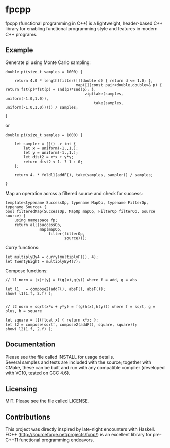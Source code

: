 fpcpp
===========================

fpcpp (functional programming in C++) is a lightweight, header-based C++ library for enabling functional programming style and features
in modern C++ programs.


Example
-------------

Generate pi using Monte Carlo sampling:

    double pi(size_t samples = 1000) {    
    
        return 4.0 * length(filter([](double d) { return d <= 1.0; }, 
                                   map([](const pair<double,double>& p) { return fst(p)*fst(p) + snd(p)*snd(p); },
                                       zip(take(samples, uniform(-1.0,1.0)),
                                           take(samples, uniform(-1.0,1.0))))) / samples;
                                           
    }
or

    double pi(size_t samples = 1000) {
    
        let sampler = []() -> int { 
            let x = uniform(-1.,1.); 
            let y = uniform(-1.,1.);
            let dist2 = x*x + y*y;
            return dist2 < 1. ? 1 : 0;
        };

        return 4. * foldl1(addF(), take(samples, sampler)) / samples;
        
    }

Map an operation across a filtered source and check for success: 

    template<typename SuccessOp, typename MapOp, typename FilterOp, typename Source> {
    bool filteredMap(SuccessOp, MapOp mapOp, FilterOp filterOp, Source source) { 
        using namespace fp;
        return all(successOp,
                   map(mapOp,
                       filter(filterOp,
                              source)));
    
Curry functions:
   
    let multiplyBy4 = curry(multiplyF()), 4);
    let twentyEight = multiplyBy4(7);
    
Compose functions:

    // l1 norm = |x|+|y| = f(g(x),g(y)) where f = add, g = abs

    let l1   = compose2(addF(), absF(), absF());
    show( l1(1.f, 2.f) );
    

    // l2 norm = sqrt(x*x + y*y) = f(g(h(x),h(y))) where f = sqrt, g = plus, h = square

    let square = [](float x) { return x*x; };
    let l2 = compose(sqrtf, compose2(addF(), square, square));
    show( l2(1.f, 2.f) );
    

    
Documentation
-------------

Please see the file called INSTALL for usage details.  
Several samples and tests are included with the source; together with CMake, these can be built and run 
with any compatible compiler (developed with VC10, tested on GCC 4.6).  

Licensing
---------

MIT.
Please see the file called LICENSE.

Contributions
-------------

This project was directly inspired by late-night encounters with Haskell.  FC++ (http://sourceforge.net/projects/fcpp/) 
is an excellent library for pre-C++11 functional programming endeavors. 